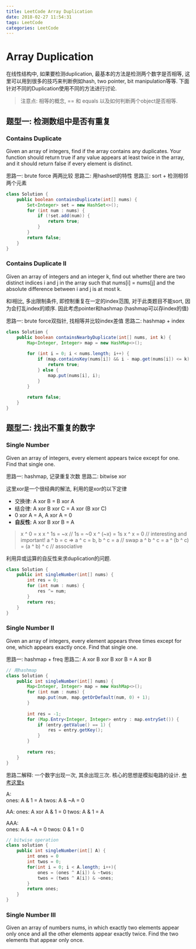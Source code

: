 ```yaml
---
title: LeetCode Array Duplication
date: 2018-02-27 11:54:31
tags: LeetCode
categories: LeetCode
---
```


# Array Duplication

在线性结构中, 如果要检测duplication, 最基本的方法是检测两个数字是否相等, 这里可以用到很多的技巧来判断例如hash, two pointer, bit manipulation等等. 下面针对不同的Duplication使用不同的方法进行讨论.

> 注意点: 相等的概念, == 和 equals 以及如何判断两个object是否相等.

<!-- more -->


## 题型一: 检测数组中是否有重复

### Contains Duplicate
Given an array of integers, find if the array contains any duplicates. Your function should return true if any value appears at least twice in the array, and it should return false if every element is distinct.

思路一: brute force 两两比较
思路二: 用hashset的特性
思路三: sort + 检测相邻两个元素

```java
class Solution {
    public boolean containsDuplicate(int[] nums) {
        Set<Integer> set = new HashSet<>();
        for (int num : nums) {
            if (!set.add(num)) {
                return true;
            }
        }
        return false;
    }
}
```

### Contains Duplicate II
Given an array of integers and an integer k, find out whether there are two distinct indices i and j in the array such that nums[i] = nums[j] and the absolute difference between i and j is at most k.

和I相比, 多出限制条件, 即控制重复在一定的index范围, 对于此类题目不能sort, 因为会打乱index的顺序. 因此考虑pointer和hashmap (hashmap可以存index的值)

思路一: brute force双指针, 找相等并比较index差值
思路二: hashmap + index

```java
class Solution {
    public boolean containsNearbyDuplicate(int[] nums, int k) {
        Map<Integer, Integer> map = new HashMap<>();
        
        for (int i = 0; i < nums.length; i++) {
            if (map.containsKey(nums[i]) && i - map.get(nums[i]) <= k) {
                return true;
            } else {
                map.put(nums[i], i);
            }
        }
        
        return false;    
    }
}
```

## 题型二: 找出不重复的数字

### Single Number
Given an array of integers, every element appears twice except for one. Find that single one.

思路一: hashmap, 记录重复次数
思路二: bitwise xor

这里xor是一个很经典的解法, 利用的是xor的以下定律
- 交换律: A xor B = B xor A
- 结合律: A xor B xor C = A xor (B xor C)
- 0 xor A = A, A xor A = 0
- **自反性**: A xor B xor B = A

> x ^ 0 = x
> x ^ 1s = ~x // 1s = ~0
> x ^ (~x) = 1s
> x ^ x = 0 // interesting and important!
> a ^ b = c => a ^ c = b, b ^ c = a // swap
> a ^ b ^ c = a ^ (b ^ c) = (a ^ b) ^ c // associative

利用异或运算的自反性来求duplication的问题.

```java
class Solution {
    public int singleNumber(int[] nums) {
        int res = 0;
        for (int num : nums) {
            res ^= num;
        }
        return res;
    }
}
```

### Single Number II
Given an array of integers, every element appears three times except for one, which appears exactly once. Find that single one.

思路一: hashmap + freq
思路二: A xor B xor B xor B = A xor B

```java
// 用hashmap
class Solution {
    public int singleNumber(int[] nums) {
        Map<Integer, Integer> map = new HashMap<>();
        for (int num : nums) {
            map.put(num, map.getOrDefault(num, 0) + 1);
        }
        
        int res = -1;
        for (Map.Entry<Integer, Integer> entry : map.entrySet()) {
            if (entry.getValue() == 1) {
                res = entry.getKey();
            }
        }
        
        return res;
    }
}
```

思路二解释: 
一个数字出现一次, 其余出现三次. 核心的思想是模拟电路的设计. [参考这里s](https://leetcode.com/problems/single-number-ii/discuss/43296/An-General-Way-to-Handle-All-this-sort-of-questions.)

A:  
ones: A & 1 = A 
twos: A & ~A = 0 

AA: 
ones: A xor A & 1 = 0 
twos: A & 1 = A 

AAA:  
ones: A & ~A = 0 
twos: 0 & 1 = 0 


```java
// bitwise operation
class solution {
    public int singleNumber(int[] A) {
        int ones = 0
        int twos = 0;
        for(int i = 0; i < A.length; i++){
            ones = (ones ^ A[i]) & ~twos;
            twos = (twos ^ A[i]) & ~ones;
        }
        return ones;
    }
}
```

### Single Number III
Given an array of numbers nums, in which exactly two elements appear only once and all the other elements appear exactly twice. Find the two elements that appear only once. 

```java

```
